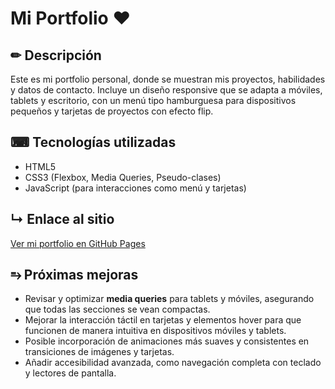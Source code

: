 # Mi Portfolio ❤

## ✏ Descripción 
Este es mi portfolio personal, donde se muestran mis proyectos, habilidades y datos de contacto. Incluye un diseño responsive que se adapta a móviles, tablets y escritorio, con un menú tipo hamburguesa para dispositivos pequeños y tarjetas de proyectos con efecto flip.

## ⌨ Tecnologías utilizadas 
- HTML5
- CSS3 (Flexbox, Media Queries, Pseudo-clases)
- JavaScript (para interacciones como menú y tarjetas)

## ↳ Enlace al sitio
[Ver mi portfolio en GitHub Pages](https://abril-carballo.github.io/portfolio-abril-carballo/)

## ⥱ Próximas mejoras 

- Revisar y optimizar **media queries** para tablets y móviles, asegurando que todas las secciones se vean compactas.  
- Mejorar la interacción táctil en tarjetas y elementos hover para que funcionen de manera intuitiva en dispositivos móviles y tablets.  
- Posible incorporación de animaciones más suaves y consistentes en transiciones de imágenes y tarjetas.  
- Añadir accesibilidad avanzada, como navegación completa con teclado y lectores de pantalla.



